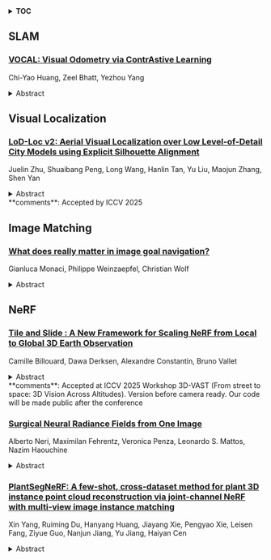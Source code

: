 <details>
  <summary><b>TOC</b></summary>
  <ol>
    <li><a href=#slam>SLAM</a></li>
      <ul>
        <li><a href=#VOCAL:-Visual-Odometry-via-ContrAstive-Learning>VOCAL: Visual Odometry via ContrAstive Learning</a></li>
      </ul>
    </li>
    <li><a href=#visual-localization>Visual Localization</a></li>
      <ul>
        <li><a href=#LoD-Loc-v2:-Aerial-Visual-Localization-over-Low-Level-of-Detail-City-Models-using-Explicit-Silhouette-Alignment>LoD-Loc v2: Aerial Visual Localization over Low Level-of-Detail City Models using Explicit Silhouette Alignment</a></li>
      </ul>
    </li>
    <li><a href=#image-matching>Image Matching</a></li>
      <ul>
        <li><a href=#What-does-really-matter-in-image-goal-navigation?>What does really matter in image goal navigation?</a></li>
      </ul>
    </li>
    <li><a href=#nerf>NeRF</a></li>
      <ul>
        <li><a href=#Tile-and-Slide-:-A-New-Framework-for-Scaling-NeRF-from-Local-to-Global-3D-Earth-Observation>Tile and Slide : A New Framework for Scaling NeRF from Local to Global 3D Earth Observation</a></li>
        <li><a href=#Surgical-Neural-Radiance-Fields-from-One-Image>Surgical Neural Radiance Fields from One Image</a></li>
        <li><a href=#PlantSegNeRF:-A-few-shot,-cross-dataset-method-for-plant-3D-instance-point-cloud-reconstruction-via-joint-channel-NeRF-with-multi-view-image-instance-matching>PlantSegNeRF: A few-shot, cross-dataset method for plant 3D instance point cloud reconstruction via joint-channel NeRF with multi-view image instance matching</a></li>
      </ul>
    </li>
  </ol>
</details>

## SLAM  

### [VOCAL: Visual Odometry via ContrAstive Learning](http://arxiv.org/abs/2507.00243)  
Chi-Yao Huang, Zeel Bhatt, Yezhou Yang  
<details>  
  <summary>Abstract</summary>  
  <ol>  
    Breakthroughs in visual odometry (VO) have fundamentally reshaped the landscape of robotics, enabling ultra-precise camera state estimation that is crucial for modern autonomous systems. Despite these advances, many learning-based VO techniques rely on rigid geometric assumptions, which often fall short in interpretability and lack a solid theoretical basis within fully data-driven frameworks. To overcome these limitations, we introduce VOCAL (Visual Odometry via ContrAstive Learning), a novel framework that reimagines VO as a label ranking challenge. By integrating Bayesian inference with a representation learning framework, VOCAL organizes visual features to mirror camera states. The ranking mechanism compels similar camera states to converge into consistent and spatially coherent representations within the latent space. This strategic alignment not only bolsters the interpretability of the learned features but also ensures compatibility with multimodal data sources. Extensive evaluations on the KITTI dataset highlight VOCAL's enhanced interpretability and flexibility, pushing VO toward more general and explainable spatial intelligence.  
  </ol>  
</details>  
  
  



## Visual Localization  

### [LoD-Loc v2: Aerial Visual Localization over Low Level-of-Detail City Models using Explicit Silhouette Alignment](http://arxiv.org/abs/2507.00659)  
Juelin Zhu, Shuaibang Peng, Long Wang, Hanlin Tan, Yu Liu, Maojun Zhang, Shen Yan  
<details>  
  <summary>Abstract</summary>  
  <ol>  
    We propose a novel method for aerial visual localization over low Level-of-Detail (LoD) city models. Previous wireframe-alignment-based method LoD-Loc has shown promising localization results leveraging LoD models. However, LoD-Loc mainly relies on high-LoD (LoD3 or LoD2) city models, but the majority of available models and those many countries plan to construct nationwide are low-LoD (LoD1). Consequently, enabling localization on low-LoD city models could unlock drones' potential for global urban localization. To address these issues, we introduce LoD-Loc v2, which employs a coarse-to-fine strategy using explicit silhouette alignment to achieve accurate localization over low-LoD city models in the air. Specifically, given a query image, LoD-Loc v2 first applies a building segmentation network to shape building silhouettes. Then, in the coarse pose selection stage, we construct a pose cost volume by uniformly sampling pose hypotheses around a prior pose to represent the pose probability distribution. Each cost of the volume measures the degree of alignment between the projected and predicted silhouettes. We select the pose with maximum value as the coarse pose. In the fine pose estimation stage, a particle filtering method incorporating a multi-beam tracking approach is used to efficiently explore the hypothesis space and obtain the final pose estimation. To further facilitate research in this field, we release two datasets with LoD1 city models covering 10.7 km , along with real RGB queries and ground-truth pose annotations. Experimental results show that LoD-Loc v2 improves estimation accuracy with high-LoD models and enables localization with low-LoD models for the first time. Moreover, it outperforms state-of-the-art baselines by large margins, even surpassing texture-model-based methods, and broadens the convergence basin to accommodate larger prior errors.  
  </ol>  
</details>  
**comments**: Accepted by ICCV 2025  
  
  



## Image Matching  

### [What does really matter in image goal navigation?](http://arxiv.org/abs/2507.01667)  
Gianluca Monaci, Philippe Weinzaepfel, Christian Wolf  
<details>  
  <summary>Abstract</summary>  
  <ol>  
    Image goal navigation requires two different skills: firstly, core navigation skills, including the detection of free space and obstacles, and taking decisions based on an internal representation; and secondly, computing directional information by comparing visual observations to the goal image. Current state-of-the-art methods either rely on dedicated image-matching, or pre-training of computer vision modules on relative pose estimation. In this paper, we study whether this task can be efficiently solved with end-to-end training of full agents with RL, as has been claimed by recent work. A positive answer would have impact beyond Embodied AI and allow training of relative pose estimation from reward for navigation alone. In a large study we investigate the effect of architectural choices like late fusion, channel stacking, space-to-depth projections and cross-attention, and their role in the emergence of relative pose estimators from navigation training. We show that the success of recent methods is influenced up to a certain extent by simulator settings, leading to shortcuts in simulation. However, we also show that these capabilities can be transferred to more realistic setting, up to some extend. We also find evidence for correlations between navigation performance and probed (emerging) relative pose estimation performance, an important sub skill.  
  </ol>  
</details>  
  
  



## NeRF  

### [Tile and Slide : A New Framework for Scaling NeRF from Local to Global 3D Earth Observation](http://arxiv.org/abs/2507.01631)  
Camille Billouard, Dawa Derksen, Alexandre Constantin, Bruno Vallet  
<details>  
  <summary>Abstract</summary>  
  <ol>  
    Neural Radiance Fields (NeRF) have recently emerged as a paradigm for 3D reconstruction from multiview satellite imagery. However, state-of-the-art NeRF methods are typically constrained to small scenes due to the memory footprint during training, which we study in this paper. Previous work on large-scale NeRFs palliate this by dividing the scene into NeRFs. This paper introduces Snake-NeRF, a framework that scales to large scenes. Our out-of-core method eliminates the need to load all images and networks simultaneously, and operates on a single device. We achieve this by dividing the region of interest into NeRFs that 3D tile without overlap. Importantly, we crop the images with overlap to ensure each NeRFs is trained with all the necessary pixels. We introduce a novel $2\times 2$ 3D tile progression strategy and segmented sampler, which together prevent 3D reconstruction errors along the tile edges. Our experiments conclude that large satellite images can effectively be processed with linear time complexity, on a single GPU, and without compromise in quality.  
  </ol>  
</details>  
**comments**: Accepted at ICCV 2025 Workshop 3D-VAST (From street to space: 3D
  Vision Across Altitudes). Version before camera ready. Our code will be made
  public after the conference  
  
### [Surgical Neural Radiance Fields from One Image](http://arxiv.org/abs/2507.00969)  
Alberto Neri, Maximilan Fehrentz, Veronica Penza, Leonardo S. Mattos, Nazim Haouchine  
<details>  
  <summary>Abstract</summary>  
  <ol>  
    Purpose: Neural Radiance Fields (NeRF) offer exceptional capabilities for 3D reconstruction and view synthesis, yet their reliance on extensive multi-view data limits their application in surgical intraoperative settings where only limited data is available. In particular, collecting such extensive data intraoperatively is impractical due to time constraints. This work addresses this challenge by leveraging a single intraoperative image and preoperative data to train NeRF efficiently for surgical scenarios.   Methods: We leverage preoperative MRI data to define the set of camera viewpoints and images needed for robust and unobstructed training. Intraoperatively, the appearance of the surgical image is transferred to the pre-constructed training set through neural style transfer, specifically combining WTC2 and STROTSS to prevent over-stylization. This process enables the creation of a dataset for instant and fast single-image NeRF training.   Results: The method is evaluated with four clinical neurosurgical cases. Quantitative comparisons to NeRF models trained on real surgical microscope images demonstrate strong synthesis agreement, with similarity metrics indicating high reconstruction fidelity and stylistic alignment. When compared with ground truth, our method demonstrates high structural similarity, confirming good reconstruction quality and texture preservation.   Conclusion: Our approach demonstrates the feasibility of single-image NeRF training in surgical settings, overcoming the limitations of traditional multi-view methods.  
  </ol>  
</details>  
  
### [PlantSegNeRF: A few-shot, cross-dataset method for plant 3D instance point cloud reconstruction via joint-channel NeRF with multi-view image instance matching](http://arxiv.org/abs/2507.00371)  
Xin Yang, Ruiming Du, Hanyang Huang, Jiayang Xie, Pengyao Xie, Leisen Fang, Ziyue Guo, Nanjun Jiang, Yu Jiang, Haiyan Cen  
<details>  
  <summary>Abstract</summary>  
  <ol>  
    Organ segmentation of plant point clouds is a prerequisite for the high-resolution and accurate extraction of organ-level phenotypic traits. Although the fast development of deep learning has boosted much research on segmentation of plant point clouds, the existing techniques for organ segmentation still face limitations in resolution, segmentation accuracy, and generalizability across various plant species. In this study, we proposed a novel approach called plant segmentation neural radiance fields (PlantSegNeRF), aiming to directly generate high-precision instance point clouds from multi-view RGB image sequences for a wide range of plant species. PlantSegNeRF performed 2D instance segmentation on the multi-view images to generate instance masks for each organ with a corresponding ID. The multi-view instance IDs corresponding to the same plant organ were then matched and refined using a specially designed instance matching module. The instance NeRF was developed to render an implicit scene, containing color, density, semantic and instance information. The implicit scene was ultimately converted into high-precision plant instance point clouds based on the volume density. The results proved that in semantic segmentation of point clouds, PlantSegNeRF outperformed the commonly used methods, demonstrating an average improvement of 16.1%, 18.3%, 17.8%, and 24.2% in precision, recall, F1-score, and IoU compared to the second-best results on structurally complex datasets. More importantly, PlantSegNeRF exhibited significant advantages in plant point cloud instance segmentation tasks. Across all plant datasets, it achieved average improvements of 11.7%, 38.2%, 32.2% and 25.3% in mPrec, mRec, mCov, mWCov, respectively. This study extends the organ-level plant phenotyping and provides a high-throughput way to supply high-quality 3D data for the development of large-scale models in plant science.  
  </ol>  
</details>  
  
  



